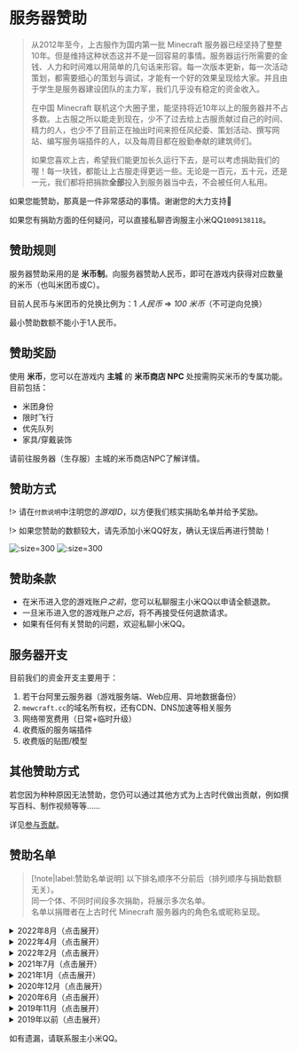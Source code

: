 # 服务器赞助

> 从2012年至今，上古服作为国内第一批 Minecraft 服务器已经坚持了整整10年。但是维持这种状态这并不是一回容易的事情。服务器运行所需要的金钱、人力和时间难以用简单的几句话来形容。每一次版本更新，每一次活动策划，都需要细心的策划与调试，才能有一个好的效果呈现给大家。并且由于学生是服务器建设团队的主力军，我们几乎没有稳定的资金收入。
>
> 在中国 Minecraft 联机这个大圈子里，能坚持将近10年以上的服务器并不占多数。上古服之所以能走到现在，少不了过去给上古服贡献过自己的时间、精力的人，也少不了目前正在抽出时间来担任风纪委、策划活动、撰写网站、编写服务端插件的人，以及每周目都在殷勤奉献的建筑师们。
>
> 如果您喜欢上古，希望我们能更加长久运行下去，是可以考虑捐助我们的喔！每一块钱，都能让上古服走得更远一些。无论是一百元，五十元，还是一元，我们都将把捐款**全部**投入到服务器当中去，不会被任何人私用。

如果您能赞助，那真是一件非常感动的事情。谢谢您的大力支持💖

如果您有捐助方面的任何疑问，可以直接私聊咨询服主小米QQ`1009138118`。

## 赞助规则

服务器赞助采用的是 **米币制**。向服务器赞助人民币，即可在游戏内获得对应数量的米币（也叫米团币或C）。

目前人民币与米团币的兑换比例为：1 *人民币* ⇒ *100 米币*（不可逆向兑换）

最小赞助数额不能小于1人民币。

## 赞助奖励

使用 **米币**，您可以在游戏内 **主城** 的 **米币商店 NPC** 处按需购买米币的专属功能。目前包括：

- 米团身份
- 限时飞行
- 优先队列
- 家具/穿戴装饰

请前往服务器（生存服）主城的米币商店NPC了解详情。

## 赞助方式

!> 请在`付款说明`中注明您的*游戏ID*，以方便我们核实捐助名单并给予奖励。

!> 如果您赞助的数额较大，请先添加小米QQ好友，确认无误后再进行赞助！

![](https://mewcraft-homepage.oss-cn-zhangjiakou.aliyuncs.com/images/donation-qrcode.JPG ':size=300')
![](https://mewcraft-homepage.oss-cn-zhangjiakou.aliyuncs.com/images/wechat-payment-qrcode.JPG ':size=300')

## 赞助条款

- 在米币进入您的游戏账户*之前*，您可以私聊服主小米QQ以申请全额退款。
- 一旦米币进入您的游戏账户*之后*，将不再接受任何退款请求。
- 如果有任何有关赞助的问题，欢迎私聊小米QQ。

## 服务器开支

目前我们的资金开支主要用于：

1. 若干台阿里云服务器（游戏服务端、Web应用、异地数据备份）
2. `mewcraft.cc`的域名所有权，还有CDN、DNS加速等相关服务
3. 网络带宽费用（日常+临时升级）
4. 收费版的服务端插件
5. 收费版的贴图/模型

## 其他赞助方式

若您因为种种原因无法赞助，您仍可以通过其他方式为上古时代做出贡献，例如撰写百科、制作视频等等……

详见[参与贡献](/contribution.md)。

## 赞助名单

> [!note|label:赞助名单说明]
> 以下排名顺序不分前后（排列顺序与捐助数额无关）。  
> 同一个体、不同时间段多次捐助，将展示多次名单。  
> 名单以捐赠者在上古时代 Minecraft 服务器内的角色名或昵称呈现。

<details>
<summary>2022年8月（点击展开）</summary>

  - Jetai_
  - 老段
  - 秋晓
  - Seb

</details>

<details>
<summary>2022年4月（点击展开）</summary>

  - Sun_fish

</details>

<details>
<summary>2022年2月（点击展开）</summary>

  - 小伤的爸爸
  - 奶猫
  - 桃子
  - AutumnMaple_64
  - BrAs9
  - ao_hanxue
  - Violet
  - Fryn3404
  - phlhaha
  - RushClear
  - preycow
  - DDRS
  - XuanMing

</details>

<details>
<summary>2021年7月（点击展开）</summary>

  - Brealsk
  - Kr_onos
  - BladeNightmare
  - sodaium_323
  - aohanxue
  - 老段 MGlived
  - HuoyanBoss
  - DsevenFish7
  - 秋晓
  - ChesNez

</details>

<details>
<summary>2021年1月（点击展开）</summary>

  - Violet
  - 2yd_
  - ChesNez 西木
  - Nailm 小米
  - Mikesam
  - doupi 豆皮

</details>

<details>
<summary>2020年12月（点击展开）</summary>

  - 西木
  - 萌萌
  - 豆皮
  - 小米

</details>

<details>
<summary>2020年6月（点击展开）</summary>

  - 豆皮
  - 豆皮
  - BrAs9
  - IJN_Zuikaku
  - ChesNez 西木
  - 13191W
  - Nailm
  - ChrisViolet

</details>

<details>
<summary>2019年11月（点击展开）</summary>

  - Ocean_is_Dead
  - 天波音
  - bbjiang
  - TTying_zi
  - GuiTou
  - Dr5588
  - NEET
  - Yamaha
  - DUYU
  - MGlived
  - ir_plear
  - CendeleNya
  - tutu019
  - Chu_xiang
  - 西西木
  - 蛋定人士
  - MorpheusBaka
  - muchun
  - Kronos

</details>

<details>
<summary>2019年以前（点击展开）</summary>

  - Brealsk
  - Chris_lrs
  - Archer
  - REDA
  - Antony
  - bbjiang
  - Black
  - SF_Will
  - BlackTea_NA
  - Bao_Ge
  - weiyi
  - gaylord
  - Alian
  - mikezt
  - TYY
  - mu_na
  - di_gua
  - baozi
  - xiaofeng
  - luosi
  - jk233
  - Izayoi
  - Ryuunosuke
  - kong
  - eee123
  - Kuroko
  - doubi
  - Momo
  - Ais_blue
  - 940501363
  - Nijikawa_Doll
  - mifan
  - ckevin97923
  - lansquenet
  - Darence_DD
  - Ray
  - KYTK
  - juanrou
  - Silency
  - mushroom
  - Kron
  - RdMapleKun
  - Nailm
  - caohun
  - chhya
  - didiao
  - Eison
  - Fkkk
  - GBL
  - haotian
  - HUHU79
  - hydrabbit
  - Kive
  - moon_cool
  - shinichi
  - leopard
  - yookeke
  - MGLived
  - yzb
  - Allure
  - Coffee1006
  - SAMSUNG
  - HongChaBei
  - Light
  - Casdy
  - Indeed
  - brain
  - shimano
  - June
  - Desperate_xXx
  - mc9
  - HLJ
  - live
  - 1cc1
  - AKATSUKI
  - Arrow_EX
  - believe
  - BK201
  - BR
  - candan
  - demacia
  - kudan
  - NEO
  - river
  - SakataGintoki
  - Seb
  - shinichi
  - uncle
  - zeal
  - Phoneix
  - bloodwing_
  - topjxr
  - LMs
  - datong
  - Violet
  - dswd
  - CendeleNya
  - JackYYF
  - Vrigir
  - wpy40626026
  - 308
  - 46swm
  - SuperYWF
  - NEET
  - brook
  - Bia
  - Momo
  - Hitomi
  - shanhua
  - Andy
  - xiongmaojun
  - caicai123
  - Little_Lolita
  - xiaobobo
  - Hitman47
  - creep
  - Danbaoerhao
  - Zhezuo
  - Fitow_Pan
  - DsevenFish7
  - ak2233

</details>

如有遗漏，请联系服主小米QQ。
